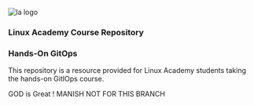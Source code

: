 ![la logo](https://user-images.githubusercontent.com/42839573/67322755-818e9400-f4df-11e9-97c1-388bf357353d.png)

### Linux Academy Course Repository
### Hands-On GitOps

This repository is a resource provided for Linux Academy students taking the hands-on GitIOps course.


GOD is Great ! MANISH  NOT FOR THIS BRANCH
